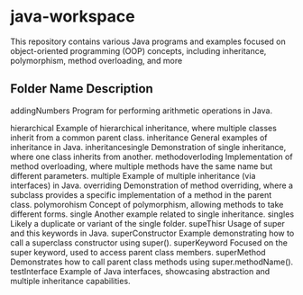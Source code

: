# java-workspace
This repository contains various Java programs and examples focused on object-oriented programming (OOP) concepts, including inheritance, polymorphism, method overloading, and more

## Folder Name	Description
addingNumbers	Program for performing arithmetic operations in Java.

hierarchical	Example of hierarchical inheritance, where multiple classes inherit from a common parent class.
inheritance	General examples of inheritance in Java.
inheritancesingle	Demonstration of single inheritance, where one class inherits from another.
methodoverloding	Implementation of method overloading, where multiple methods have the same name but different parameters.
multiple	Example of multiple inheritance (via interfaces) in Java.
overriding	Demonstration of method overriding, where a subclass provides a specific implementation of a method in the parent class.
polymorohism	Concept of polymorphism, allowing methods to take different forms.
single	Another example related to single inheritance.
singles	Likely a duplicate or variant of the single folder.
supeThisr	Usage of super and this keywords in Java.
superConstructor	Example demonstrating how to call a superclass constructor using super().
superKeyword	Focused on the super keyword, used to access parent class members.
superMethod	Demonstrates how to call parent class methods using super.methodName().
testInterface	Example of Java interfaces, showcasing abstraction and multiple inheritance capabilities.
